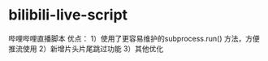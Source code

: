 # bilibili-live-script
哔哩哔哩直播脚本
优点：
    1）使用了更容易维护的subprocess.run() 方法，方便推流使用
    2）新增片头片尾跳过功能
    3）其他优化
